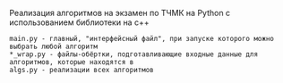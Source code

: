 Реализация алгоритмов на экзамен по ТЧМК на Python с использованием библиотеки на c++  

	main.py - главный, "интерфейсный файл", при запуске которого можно выбрать любой алгоритм  
	*_wrap.py - файлы-обёртки, подготавливающие входные данные для алгоритмов, которые находятся в  
	algs.py - реализации всех алгоритмов
